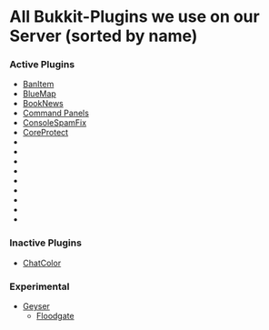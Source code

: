 # All Bukkit-Plugins we use on our Server (sorted by name)
### Active Plugins
- [BanItem]()
- [BlueMap]()
- [BookNews]()
- [Command Panels]()
- [ConsoleSpamFix](u)
- [CoreProtect]()
- []()
- []()
- []()
- []()
- []()
- []()
- []()
- []()
- []()

### Inactive Plugins
- [ChatColor](https://www.spigotmc.org/resources/chatcolor.22692/)

### Experimental
- [Geyser](https://github.com/GeyserMC/Geyser)
  - [Floodgate](https://github.com/GeyserMC/Floodgate)
